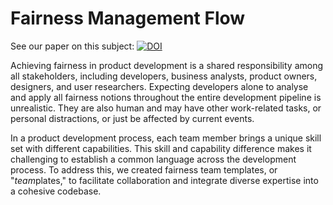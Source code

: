 # Fairness Management Flow

See our paper on this subject: [![DOI](https://zenodo.org/badge/DOI/10.5281/zenodo.11280155.svg)](https://doi.org/10.5281/zenodo.11280155)

Achieving fairness in product development is a shared responsibility among all stakeholders, including developers, business analysts, product owners, designers, and user researchers. Expecting developers alone to analyse and apply all fairness notions throughout the entire development pipeline is unrealistic. They are also human and may have other work-related tasks, or personal distractions, or just be affected by current events.

In a product development process, each team member brings a unique skill set with different capabilities. This skill and capability difference makes it challenging to establish a common language across the development process. To address this, we created fairness team templates, or "*team*plates," to facilitate collaboration and integrate diverse expertise into a cohesive codebase.